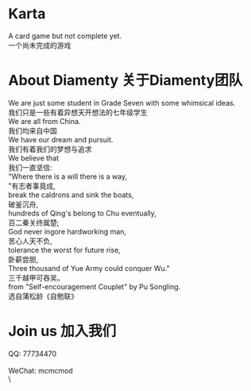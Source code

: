 # Karta
A card game but not complete yet.\
一个尚未完成的游戏
# About Diamenty 关于Diamenty团队 
We are just some student in Grade Seven with some whimsical ideas.\
我们只是一些有着异想天开想法的七年级学生\
We are all from China.\
我们均来自中国\
We have our dream and pursuit.\
我们有着我们的梦想与追求\
We believe that \
我们一直坚信:\
"Where there is a will there is a way,\
"有志者事竟成,\
break the caldrons and sink the boats, \
破釜沉舟,\
hundreds of Qing's belong to Chu eventually, \
百二秦关终属楚;\
God never ingore hardworking man, \
苦心人天不负,\
tolerance the worst for future rise, \
卧薪尝胆,\
Three thousand of Yue Army could conquer Wu." \
三千越甲可吞吴。\
from "Self-encouragement Couplet" by Pu Songling.\
选自蒲松龄《自勉联》
# Join us 加入我们
QQ:    77734470\
\
WeChat: mcmcmod\
\